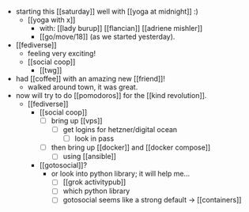 - starting this [[saturday]] well with [[yoga at midnight]] :)
  - [[yoga with x]]
    - with: [[lady burup]] [[flancian]] [[adriene mishler]]
    - [[go/move/18]] (as we started yesterday).
- [[fediverse]]
  - feeling very exciting!
  - [[social coop]]
    - [[twg]]
- had [[coffee]] with an amazing new [[friend]]!
  - walked around town, it was great.
- now will try to do [[pomodoros]] for the [[kind revolution]].
  - [[fediverse]]
    - [[social coop]]
      - [ ] bring up [[vps]]
        - [ ] get logins for hetzner/digital ocean
          - [ ] look in pass
      - [ ] then bring up [[docker]] and [[docker compose]]
        - [ ] using [[ansible]]
    - [[gotosocial]]?
      - or look into python library; it will help me...
        - [ ] [[grok activitypub]]
        - [ ] which python library
        - [ ] gotosocial seems like a strong default -> [[containers]]
